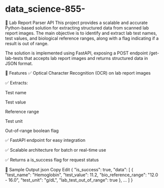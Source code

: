 # data_science-855-


🧪 Lab Report Parser API
This project provides a scalable and accurate Python-based solution for extracting structured data from scanned lab report images. The main objective is to identify and extract lab test names, test values, and biological reference ranges, along with a flag indicating if a result is out of range.

The solution is implemented using FastAPI, exposing a POST endpoint /get-lab-tests that accepts lab report images and returns structured data in JSON format.

🚀 Features
✅ Optical Character Recognition (OCR) on lab report images

✅ Extracts:

Test name

Test value

Reference range

Test unit

Out-of-range boolean flag

✅ FastAPI endpoint for easy integration

✅ Scalable architecture for batch or real-time use

✅ Returns a is_success flag for request status

📂 Sample Output
json
Copy
Edit
{
  "is_success": true,
  "data": [
    {
      "test_name": "Hemoglobin",
      "test_value": 11.2,
      "bio_reference_range": "12.0 - 16.0",
      "test_unit": "g/dL",
      "lab_test_out_of_range": true
    },
    ...
  ]
}









